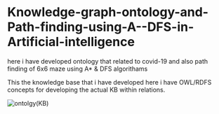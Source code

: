 # Knowledge-graph-ontology-and-Path-finding-using-A--DFS-in-Artificial-intelligence
here  i have developed ontology that related to covid-19 and also path finding of 6x6 maze using A* &amp; DFS algorithams

This the knowledge base that i have developed here i have OWL/RDFS concepts for developing the actual KB within relations.

![ontolgy(KB)](https://user-images.githubusercontent.com/107904137/227988562-9415f83e-430f-45d3-b021-a60de3335514.jpg)

